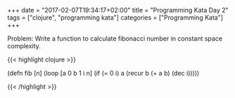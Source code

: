 +++
date = "2017-02-07T19:34:17+02:00"
title = "Programming Kata Day 2"
tags = ["clojure", "programming kata"]
categories = ["Programming Kata"]
+++

Problem: Write a function to calculate fibonacci number in constant space complexity.

{{< highlight clojure >}}

(defn fib [n]
  (loop [a 0
         b 1
         i n]
    (if (= 0 i)
      a
      (recur b (+ a b) (dec i)))))
      
{{< /highlight >}}

